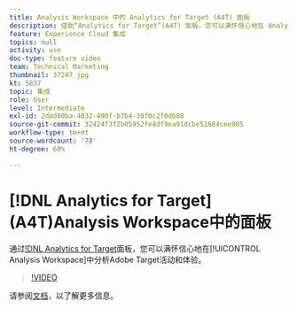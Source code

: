 ```yaml
---
title: Analysis Workspace 中的 Analytics for Target (A4T) 面板
description: 借助“Analytics for Target”(A4T) 面板，您可以满怀信心地在 Analysis Workspace 中分析 Adobe Target 活动和体验。
feature: Experience Cloud 集成
topics: null
activity: use
doc-type: feature video
team: Technical Marketing
thumbnail: 37247.jpg
kt: 5837
topic: 集成
role: User
level: Intermediate
exl-id: 2dad80ba-4032-490f-b7b4-30f0c2f0d608
source-git-commit: 32424f3f2b05952fe4df9ea91dcbe51684cee905
workflow-type: tm+mt
source-wordcount: '78'
ht-degree: 60%

---
```


# [!DNL Analytics for Target] (A4T)Analysis Workspace中的面板

通过[!DNL Analytics for Target](A4T)面板，您可以满怀信心地在[!UICONTROL Analysis Workspace]中分析Adobe Target活动和体验。

>[!VIDEO](https://video.tv.adobe.com/v/37247/?quality=12&learn=on)

请参阅[文档](https://docs.adobe.com/content/help/zh-Hans/analytics/analyze/analysis-workspace/panels/a4t-panel.html)，以了解更多信息。

